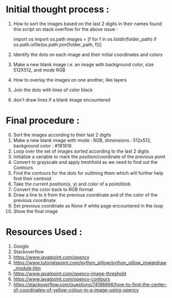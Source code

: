 # Initial thought process : 
1) How to sort the images based on the last 2 digits in their names 
   found this script on stack overflow for the above issue :

   import os
   import os.path
   images = [f for f in os.listdir(folder_path) if os.path.isfile(os.path.join(folder_path, f))]

2) Identify the dots on each image and their initial coordinates and colors
3) Make a new blank image i.e. an image with background color, size 512X512, and mode RGB
4) How to overlay the images on one another, like layers
4) Join the dots with lines of color black
5) don't draw lines if a blank image encountered

# Final procedure : 
0) Sort the images according to their last 2 digits
1) Make a new blank image with mode : RGB, dimensions : 512x512, background color : #181818
2) Loop over the set of images sorted according to the last 2 digits
3) Initialize a variable to mark the position/coordinate of the previous point
4) Convert to grayscale and apply treshhold as we need to find out the Contours
5) Find the contours for the dots for outlining them which will further help find their centroid
5) Take the current position(x, y) and color of a point/blob
6) Convert the color back to RGB format
6) Draw a line to it from the previous coordinate and of the color of the previous coordinate
6) Set previous coordinate as None if white page encountered in the loop
7) Show the final image

# Resources Used :
1) Google
2) Stackoverflow
3) https://www.javatpoint.com/opencv
4) https://www.tutorialspoint.com/python_pillow/python_pillow_imagedraw_module.htm
5) https://www.javatpoint.com/opencv-image-threshold
6) https://www.javatpoint.com/opencv-contours
7) https://stackoverflow.com/questions/74196666/how-to-find-the-center-of-coordinates-of-yellow-colour-in-a-image-using-opencv